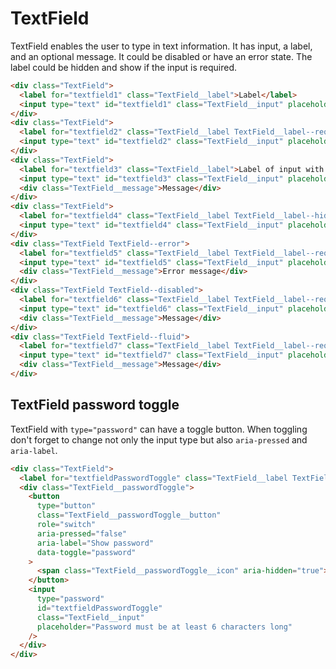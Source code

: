 # TextField

TextField enables the user to type in text information. It has input, a label,
and an optional message. It could be disabled or have an error state. The label could be hidden
and show if the input is required.

```html
<div class="TextField">
  <label for="textfield1" class="TextField__label">Label</label>
  <input type="text" id="textfield1" class="TextField__input" placeholder="Placeholder" />
</div>
<div class="TextField">
  <label for="textfield2" class="TextField__label TextField__label--required">Label of required input</label>
  <input type="text" id="textfield2" class="TextField__input" placeholder="Placeholder" required />
</div>
<div class="TextField">
  <label for="textfield3" class="TextField__label">Label of input with message</label>
  <input type="text" id="textfield3" class="TextField__input" placeholder="Placeholder" />
  <div class="TextField__message">Message</div>
</div>
<div class="TextField">
  <label for="textfield4" class="TextField__label TextField__label--hidden">Label Hidden</label>
  <input type="text" id="textfield4" class="TextField__input" placeholder="Placeholder" value="Filled" />
</div>
<div class="TextField TextField--error">
  <label for="textfield5" class="TextField__label TextField__label--required">Label of input with error</label>
  <input type="text" id="textfield5" class="TextField__input" placeholder="Placeholder" value="Filled" />
  <div class="TextField__message">Error message</div>
</div>
<div class="TextField TextField--disabled">
  <label for="textfield6" class="TextField__label TextField__label--required">Label of disabled input</label>
  <input type="text" id="textfield6" class="TextField__input" placeholder="Placeholder" disabled />
  <div class="TextField__message">Message</div>
</div>
<div class="TextField TextField--fluid">
  <label for="textfield7" class="TextField__label TextField__label--required">Label of disabled input</label>
  <input type="text" id="textfield7" class="TextField__input" placeholder="Placeholder" />
  <div class="TextField__message">Message</div>
</div>
```

## TextField password toggle

TextField with `type="password"` can have a toggle button. When toggling don't forget to change
not only the input type but also `aria-pressed` and `aria-label`.

```html
<div class="TextField">
  <label for="textfieldPasswordToggle" class="TextField__label TextField__label--required">Password Toggle</label>
  <div class="TextField__passwordToggle">
    <button
      type="button"
      class="TextField__passwordToggle__button"
      role="switch"
      aria-pressed="false"
      aria-label="Show password"
      data-toggle="password"
    >
      <span class="TextField__passwordToggle__icon" aria-hidden="true"></span>
    </button>
    <input
      type="password"
      id="textfieldPasswordToggle"
      class="TextField__input"
      placeholder="Password must be at least 6 characters long"
    />
  </div>
</div>
```
